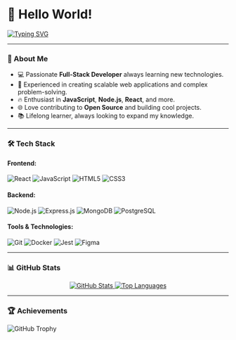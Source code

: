 # 👋 Hello World!

[![Typing SVG](https://readme-typing-svg.demolab.com?font=Fira+Code&size=22&pause=1000&color=32A852&width=435&lines=Software+Engineer;Full-Stack+Developer;Tech+Enthusiast)](https://git.io/typing-svg)

---

### 🌟 About Me
- 💻 Passionate **Full-Stack Developer** always learning new technologies.
- 🚀 Experienced in creating scalable web applications and complex problem-solving.
- 🔥 Enthusiast in **JavaScript**, **Node.js**, **React**, and more.
- 🌐 Love contributing to **Open Source** and building cool projects.
- 📚 Lifelong learner, always looking to expand my knowledge.

---

### 🛠️ Tech Stack

#### **Frontend:**
![React](https://img.shields.io/badge/-React-61DAFB?style=flat-square&logo=react&logoColor=white)
![JavaScript](https://img.shields.io/badge/-JavaScript-F7DF1E?style=flat-square&logo=javascript&logoColor=black)
![HTML5](https://img.shields.io/badge/-HTML5-E34F26?style=flat-square&logo=html5&logoColor=white)
![CSS3](https://img.shields.io/badge/-CSS3-1572B6?style=flat-square&logo=css3)

#### **Backend:**
![Node.js](https://img.shields.io/badge/-Node.js-339933?style=flat-square&logo=node.js&logoColor=white)
![Express.js](https://img.shields.io/badge/-Express.js-000000?style=flat-square&logo=express&logoColor=white)
![MongoDB](https://img.shields.io/badge/-MongoDB-47A248?style=flat-square&logo=mongodb&logoColor=white)
![PostgreSQL](https://img.shields.io/badge/-PostgreSQL-336791?style=flat-square&logo=postgresql&logoColor=white)

#### **Tools & Technologies:**
![Git](https://img.shields.io/badge/-Git-F05032?style=flat-square&logo=git&logoColor=white)
![Docker](https://img.shields.io/badge/-Docker-2496ED?style=flat-square&logo=docker&logoColor=white)
![Jest](https://img.shields.io/badge/-Jest-C21325?style=flat-square&logo=jest&logoColor=white)
![Figma](https://img.shields.io/badge/-Figma-F24E1E?style=flat-square&logo=figma&logoColor=white)

---

### 📊 GitHub Stats

<div align="center">
  <a href="#">
    <img src="https://github-readme-stats.vercel.app/api?username=wellyngtombarcellos&show_icons=true&theme=radical" alt="GitHub Stats" />
  </a>
  <a href="#">
    <img src="https://github-readme-stats.vercel.app/api/top-langs/?username=wellyngtombarcellos&layout=compact&theme=radical" alt="Top Languages" />
  </a>
</div>


---

### 🏆 Achievements

![GitHub Trophy](https://github-profile-trophy.vercel.app/?username=wellyngtombarcellos&theme=radical&no-bg=true&no-frame=true&column=4&margin-w=15)

